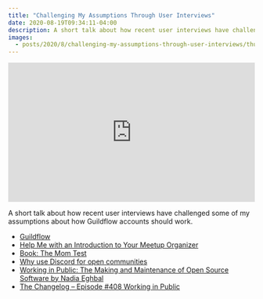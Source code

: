 ```yaml
---
title: "Challenging My Assumptions Through User Interviews"
date: 2020-08-19T09:34:11-04:00
description: A short talk about how recent user interviews have challenged some of my assumptions about how Guildflow accounts should work.
images:
  - posts/2020/8/challenging-my-assumptions-through-user-interviews/thumb.jpeg
---
```


<div style="padding:56.25% 0 0 0;position:relative;"><iframe src="https://player.vimeo.com/video/449301496" style="position:absolute;top:0;left:0;width:100%;height:100%;" frameborder="0" allow="autoplay; fullscreen" allowfullscreen></iframe></div>

<script src="https://player.vimeo.com/api/player.js"></script>

A short talk about how recent user interviews have challenged some of my assumptions about how Guildflow accounts should work.

* [Guildflow](https://guildflow.com/)
* [Help Me with an Introduction to Your Meetup Organizer](http://mikezornek.com/posts/2020/8/help-me-with-an-introduction-to-your-meetup-organizer/)
* [Book: The Mom Test](http://momtestbook.com/)
* [Why use Discord for open communities](https://www.christopherbiscardi.com/why-use-discord-for-open-communities)
* [Working in Public: The Making and Maintenance of Open Source Software by Nadia Eghbal](https://www.amazon.com/dp/0578675862/)
* [The Changelog – Episode #408 Working in Public](https://changelog.com/podcast/408)